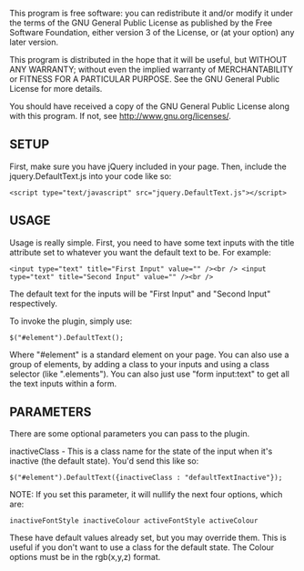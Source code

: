 This program is free software: you can redistribute it and/or modify
it under the terms of the GNU General Public License as published by
the Free Software Foundation, either version 3 of the License, or
(at your option) any later version.

This program is distributed in the hope that it will be useful,
but WITHOUT ANY WARRANTY; without even the implied warranty of
MERCHANTABILITY or FITNESS FOR A PARTICULAR PURPOSE.  See the
GNU General Public License for more details.

You should have received a copy of the GNU General Public License
along with this program.  If not, see <http://www.gnu.org/licenses/>.


SETUP
------------

First, make sure you have jQuery included in your page. Then, include the jquery.DefaultText.js into your code like so:

``<script type="text/javascript" src="jquery.DefaultText.js"></script>``

USAGE
-------------

Usage is really simple. First, you need to have some text inputs with the title attribute set to whatever you want the default text to be. For example:

``<input type="text" title="First Input" value="" /><br />
<input type="text" title="Second Input" value="" /><br />``

The default text for the inputs will be "First Input" and "Second Input" respectively.

To invoke the plugin, simply use:

``$("#element").DefaultText();``

Where "#element" is a standard element on your page. You can also use a group of elements, by adding a class to your inputs and using a class selector (like ".elements"). You can also just use "form input:text" to get all the text inputs within a form.


PARAMETERS
----------------

There are some optional parameters you can pass to the plugin.

inactiveClass - This is a class name for the state of the input when it's inactive (the default state). You'd send this like so:

``$("#element").DefaultText({inactiveClass : "defaultTextInactive"});``

NOTE: If you set this parameter, it will nullify the next four options, which are:

``inactiveFontStyle
inactiveColour
activeFontStyle
activeColour``

These have default values already set, but you may override them. This is useful if you don't want to use a class for the default state. The Colour options must be in the rgb(x,y,z) format.
